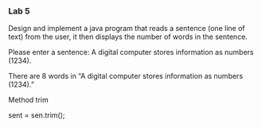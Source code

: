 ### Lab 5

Design and implement a java program that reads a sentence (one line of text) from the user, it then displays the number of words in the sentence.

Please enter a sentence:
A digital computer stores information as numbers (1234).

There are 8 words in 
“A digital computer stores information as numbers (1234).”



Method trim

sent = sen.trim();
